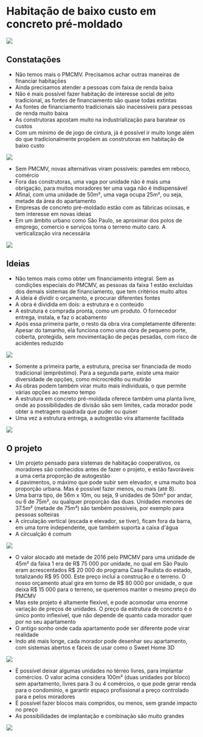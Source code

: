 # Habitação de baixo custo em concreto pré-moldado

![](Aplica%C3%A7%C3%B5es/imagens/varia%C3%A7%C3%A3o4%2001.jpg)

## Constatações

* Não temos mais o PMCMV. Precisamos achar outras maneiras de financiar habitações
* Ainda precisamos atender a pessoas com faixa de renda baixa
* Não é mais possível fazer habitação de interesse social de jeito tradicional,  as fontes de financiamento são quase todas extintas
* As fontes de financiamento tradicionais são inacessíveis para pessoas de renda muito baixa
* As construtoras apostam muito na industrialização para baratear os custos
* Com um mínimo de de jogo de cintura, já é possível ir muito longe além do que tradicionalmente propõem as construtoras em habitação de baixo custo

![](Aplica%C3%A7%C3%B5es/imagens/varia%C3%A7%C3%A3o1%2003.jpg)

* Sem PMCMV, novas alternativas viram possíveis:  paredes em reboco, comércio
* Fora das construtoras, uma vaga por unidade não é mais uma obrigação, para muitos moradores ter uma vaga não é indispensável
* Afinal, com uma unidade de 50m², uma vaga ocupa 25m², ou seja, metade da área do apartamento
* Empresas de concreto pré-moldado estão com as fábricas ociosas, e tem interesse em novas ideias
* Em um âmbito urbano como São Paulo, se aproximar dos polos de emprego, comercio e serviços torna o terreno muito caro. A verticalização vira necessária

![](Aplica%C3%A7%C3%B5es/imagens/varia%C3%A7%C3%A3o1%2002.jpg)

## Ideias

* Não temos mais como obter um financiamento integral. Sem as condições especiais do PMCMV, as pessoas da faixa 1 estão excluídas dos demais sistemas de financiamento, que tem critérios muito altos
* A ideia é dividir o orçamento, e procurar diferentes fontes
* A obra é dividida em dois: a estrutura e o conteúdo
* A estrutura é comprada pronta, como um produto. O fornecedor entrega, instala, e faz o acabamento
* Após essa primeira parte, o resto da obra vira completamente diferente: Apesar do tamanho, ela funciona como uma obra de pequeno porte, coberta, protegida, sem movimentação de peças pesadas, com risco de acidentes reduzido

![](Aplica%C3%A7%C3%B5es/imagens/varia%C3%A7%C3%A3o5%2002.jpg)

* Somente a primeira parte, a estrutura, precisa ser financiada de modo tradicional (empréstimo). Para a segunda parte, existe uma maior diversidade de opções, como microcrédito ou mutirão
* As obras podem também virar muito mais individuais, o que permite várias opções ao mesmo tempo
* A estrutura em concreto pré-moldada oferece também uma planta livre, onde as possibilidades de divisão são sem limites, cada morador pode obter a metragem quadrada que puder ou quiser
* Uma vez a estrutura entrega, a autogestão vira altamente facilitada

![](Aplica%C3%A7%C3%B5es/imagens/varia%C3%A7%C3%A3o2%2002.jpg)

## O projeto

* Um projeto pensado para sistemas de habitação cooperativos, os moradores são conhecidos antes de fazer o projeto, e estão favoráveis a uma certa proporção de autogestão
* 4 pavimentos, o máximo que pode subir sem elevador, e uma muito boa proporção urbana. Mas é possível fazer menos, ou mais (até 8).
* Uma barra tipo, de 56m x 10m, ou seja, 9 unidades de 50m² por andar, ou 6 de 75m², ou qualquer proporção das duas. Unidades menores de 37.5m² (metade de 75m²) são também possíveis, por exemplo para pessoas solteiras
* A circulação vertical (escada e elevador, se tiver), ficam fora da barra, em uma torre independente, que também suporta a caixa d'água
* A circualção é comum

![](Aplica%C3%A7%C3%B5es/imagens/planta%20tipo.jpg)

* O valor alocado até metade de 2016 pelo PMCMV para uma unidade de 45m² da faixa 1 era de R$ 75 000 por unidade, no qual em São Paulo eram acrescentados R$ 20 000 do programa Casa Paulista do estado, totalizando R$ 95 000. Este preço incluí a construção e o terreno. O nosso orçamento atual gira em torno de R$ 80 000 por unidade, o que deixa R$ 15 000 para o terreno, se queremos manter o mesmo preço do PMCMV
* Mas este projeto é altamente flexível, e pode acomodar uma enorme variação de preços de unidades. O preço da estrutura de concreto é o único ponto inflexível, que não depende de quanto cada morador quer por no seu apartamento
* O antigo sonho onde cada apartamento pode ser diferente pode virar realidade
* Indo até mais longe, cada morador pode desenhar seu apartamento, com sistemas abertos e fáceis de usar como o Sweet Home 3D

![](Aplica%C3%A7%C3%B5es/imagens/varia%C3%A7%C3%A3o4%2002.jpg)

* É possível deixar algumas unidades no térreo livres, para implantar comércios. O valor acima considera 100m² (duas unidades por bloco) sem apartamento, livres para 3 ou 4 comércios, o que pode gerar renda para o condomínio, e garantir espaço profissional a preço controlado para e pelos moradores
* É possível fazer blocos mais compridos, ou menos, sem grande impacto no preço
* As possibilidades de implantação e combinação são muito grandes

![](Aplica%C3%A7%C3%B5es/imagens/implanta%C3%A7%C3%A3o.jpg)